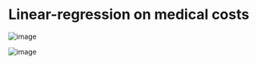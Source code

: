 # Linear-regression on medical costs


![image](https://github.com/frandjk/Linear-regression_medical_costs/assets/122131183/d18c6cbf-bf36-4ade-ad40-f7d70474b5b1)
 
 ![image](https://github.com/frandjk/Linear-regression_medical_costs/assets/122131183/79a1d551-1bbc-42d0-83b3-6211a3c10356)
